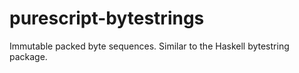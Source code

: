# purescript-bytestrings

Immutable packed byte sequences. Similar to the Haskell bytestring package.
